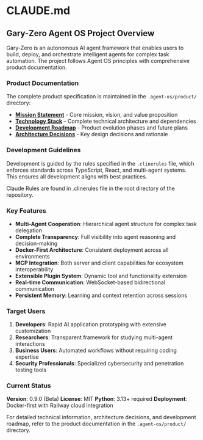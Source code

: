 # CLAUDE.md

## Gary-Zero Agent OS Project Overview

Gary-Zero is an autonomous AI agent framework that enables users to build, deploy, and orchestrate intelligent agents for complex task automation. The project follows Agent OS principles with comprehensive product documentation.

### Product Documentation

The complete product specification is maintained in the `.agent-os/product/` directory:

- **[Mission Statement](.agent-os/product/mission.md)** - Core mission, vision, and value proposition
- **[Technology Stack](.agent-os/product/tech-stack.md)** - Complete technical architecture and dependencies
- **[Development Roadmap](.agent-os/product/roadmap.md)** - Product evolution phases and future plans
- **[Architecture Decisions](.agent-os/product/decisions.md)** - Key design decisions and rationale

### Development Guidelines

Development is guided by the rules specified in the `.clinerules` file, which enforces standards across TypeScript, React, and multi-agent systems. This ensures all development aligns with best practices.

Claude Rules are found in .clinerules file in the root directory of the repository.

### Key Features

- **Multi-Agent Cooperation**: Hierarchical agent structure for complex task delegation
- **Complete Transparency**: Full visibility into agent reasoning and decision-making
- **Docker-First Architecture**: Consistent deployment across all environments
- **MCP Integration**: Both server and client capabilities for ecosystem interoperability
- **Extensible Plugin System**: Dynamic tool and functionality extension
- **Real-time Communication**: WebSocket-based bidirectional communication
- **Persistent Memory**: Learning and context retention across sessions

### Target Users

1. **Developers**: Rapid AI application prototyping with extensive customization
2. **Researchers**: Transparent framework for studying multi-agent interactions
3. **Business Users**: Automated workflows without requiring coding expertise
4. **Security Professionals**: Specialized cybersecurity and penetration testing tools

### Current Status

**Version**: 0.9.0 (Beta)
**License**: MIT
**Python**: 3.13+ required
**Deployment**: Docker-first with Railway cloud integration

For detailed technical information, architecture decisions, and development roadmap, refer to the product documentation in the `.agent-os/product/` directory.
